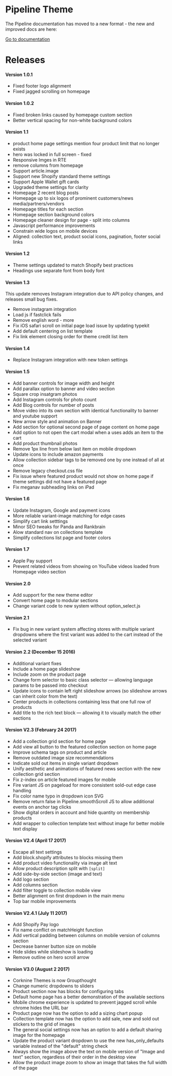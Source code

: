 Pipeline Theme
================

The Pipeline documentation has moved to a new format - the new and improved docs are here:

<a class="button" href="http://help.groupthought.com/">Go to documentation</a>


Releases
===========

#### Version 1.0.1
- Fixed footer logo alignment
- Fixed jagged scrolling on homepage

#### Version 1.0.2
- Fixed broken links caused by homepage custom section
- Better vertical spacing for non-white background colors

#### Version 1.1
- product home page settings mention four product limit that no longer exists
- hero was locked in full screen - fixed
- Responsive Imges in RTE
- remove columns from homepage
- Support article.image
- Support new Shopify standard theme settings
- Support Apple Wallet gift cards
- Upgraded theme settings for clarity
- Homepage 2 recent blog posts
- Homepage up to six logos of prominent customers/news media/partners/vendors
- Homepage titles for each section
- Homepage section background colors
- Homepage cleaner design for page - split into columns
- Javascript performance improvements
- Constrain wide logos on mobile devices
- Aligned: collection text, product social icons, pagination, footer social links

#### Version 1.2
- Theme settings updated to match Shopify best practices
- Headings use separate font from body font

#### Version 1.3
This update removes Instagram integration due to API policy changes, and releases small bug fixes.

- Remove instagram integration
- Load js if fastclick fails
- Remove english word - more
- Fix iOS safari scroll on initial page load issue by updating typekit
- Add default centering on list template
- Fix link element closing order for theme credit list item

#### Version 1.4
- Replace Instagram integration with new token settings

#### Version 1.5
- Add banner controls for image width and height
- Add parallax option to banner and video section
- Square crop insatgram photos
- Add Instagram controls for photo count
- Add Blog controls for number of posts
- Move video into its own section with identical functionality to banner and youtube support
- New arrow style and animation on Banner
- Add section for optional second page of page content on home page
- Add option to not open the cart modal when a uses adds an item to the cart
- Add product thumbnail photos
- Remove 1px line from below last item on mobile dropdown
- Update icons to include amazon payments
- Allow collection sidebar tags to be removed one by one instead of all at once
- Remove legacy checkout.css file
- Fix issue where featured product would not show on home page if theme settings did not have a featured page
- Fix meganav subheading links on iPad

#### Version 1.6
- Update Instagram, Google and payment icons
- More reliable variant-image matching for edge cases
- Simplify cart link setttings
- Minor SEO tweaks for Panda and Rankbrain
- Alow standard nav on collections template
- Simplify collections list page and footer colors

#### Version 1.7
- Apple Pay support
- Prevent related videos from showing on YouTube videos loaded from Homepage video section

#### Version 2.0
- Add support for the new theme editor
- Convert home page to modular sections
- Change variant code to new system without option_select.js

#### Version 2.1
- Fix bug in new variant system affecting stores with multiple variant dropdowns where the first variant was added to the cart instead of the selected variant

#### Version 2.2 (December 15 2016)
- Additional variant fixes
- Include a home page slideshow
- Include zoom on the product page
- Change form selector to basic class selector — allowing language params to be passed into checkout
- Update icons to contain left right slideshow arrows (so slideshow arrows can inherit color from the text)
- Center products in collections containing less that one full row of products
- Add title to the rich text block — allowing it to visually match the other sections


#### Version V2.3  (February 24 2017)
- Add a collection grid section for home page
- Add view all button to the featured collection section on home page
- Improve schema tags on product and article
- Remove outdated image size recommendations
- Indicate sold out items in single variant dropdown
- Unify aesthetic and animations of featured news section with the new collection grid section
- Fix z-index on article featured images for mobile
- Fire variant JS on pageload for more consistent sold-out edge case handling
- Fix color name typo in dropdown icon SVG
- Remove return false in Pipeline.smoothScroll JS to allow additional events on anchor tag clicks
- Show digital orders in account and hide quantity on membership products
- Add wrapper to collection template text without image for better mobile text display

#### Version V2.4 (April 17 2017)
- Escape all text settings
- Add block.shopify attributes to blocks missing them
- Add product video functionality via image alt text
- Allow product description split with `[split]`
- Add side-by-side section (image and text)
- Add logo section
- Add columns section
- Add filter toggle to collection mobile view
- Better alignment on first dropdown in the main menu
- Top bar mobile improvements

#### Version V2.4.1 (July 11 2017)
- Add Shopify Pay logo
- Fix name conflict on matchHeight function
- Add vertical padding between columns on mobile version of columns section
- Decrease banner button size on mobile
- Hide slides while slideshow is loading
- Remove outline on hero scroll arrow

#### Version V3.0 (August 2 2017)
- Corknine Themes is now Groupthought
- Change numeric dropdowns to sliders
- Product section now has blocks for configuring tabs
- Default home page has a better demonstration of the available sections
- Mobile chrome experience is updated to prevent jagged scroll while chrome hides the URL bar
- Product page now has the option to add a sizing chart popup
- Collection template now has the option to add sale, new and sold out stickers to the grid of images
- The general social settings now has an option to add a default sharing image for the homepage
- Update the product variant dropdown to use the new has_only_defaults variable instead of the "default" string check
- Always show the image above the text on mobile version of "Image and text" section, regardless of their order in the desktop view
- Allow the product image zoom to show an image that takes the full width of the page
